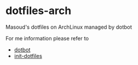 # dotfiles-arch
Masoud's dotfiles on ArchLinux managed by dotbot

For me information please refer to
 * [dotbot](https://github.com/anishathalye/dotbot)
 * [init-dotfiles](https://github.com/Vaelatern/init-dotfiles)
 
